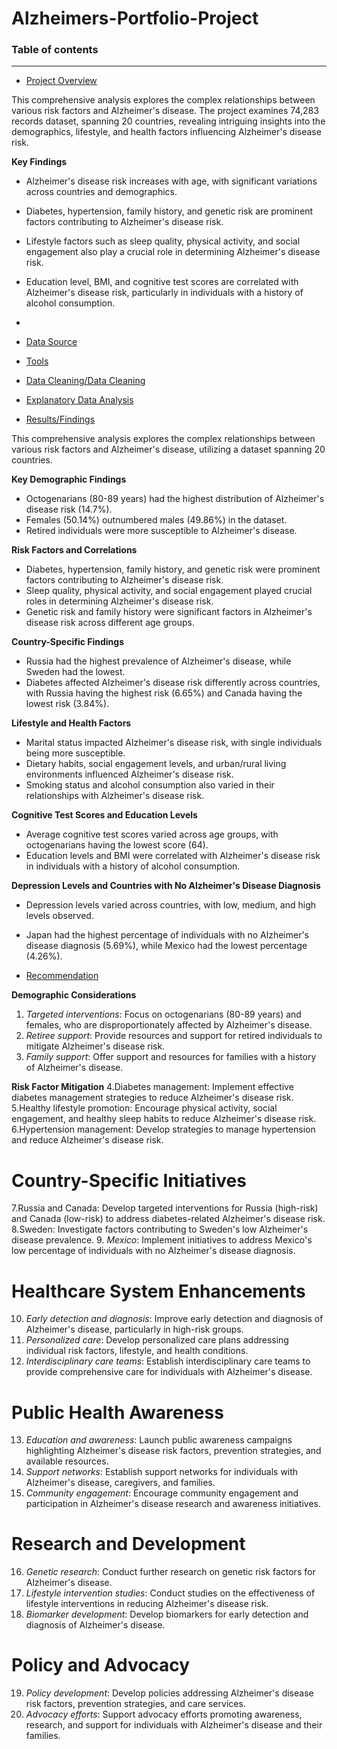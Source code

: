 # Alzheimers-Portfolio-Project


### Table of contents

-----------------------


- [Project Overview](#Project_Overview)

This comprehensive analysis explores the complex relationships between various risk factors and Alzheimer's disease. The project examines 74,283 records dataset, spanning 20 countries, revealing intriguing insights into the demographics, lifestyle, and health factors influencing Alzheimer's disease risk.

**Key Findings**
- Alzheimer's disease risk increases with age, with significant variations across countries and demographics.
- Diabetes, hypertension, family history, and genetic risk are prominent factors contributing to Alzheimer's disease risk.
- Lifestyle factors such as sleep quality, physical activity, and social engagement also play a crucial role in determining Alzheimer's disease risk.
- Education level, BMI, and cognitive test scores are correlated with Alzheimer's disease risk, particularly in individuals with a history of alcohol consumption.
- 


- [Data Source](#Data_Source)

  
- [Tools](#Tools)

  
- [Data Cleaning/Data Cleaning](#Data_Cleaning/Data_Cleaning)

  
- [Explanatory Data Analysis](#Explanatory_Data_Analysis)


- [Results/Findings](#Results/Findings)

This comprehensive analysis explores the complex relationships between various risk factors and Alzheimer's disease, utilizing a dataset spanning 20 countries.

**Key Demographic Findings**
- Octogenarians (80-89 years) had the highest distribution of Alzheimer's disease risk (14.7%).
- Females (50.14%) outnumbered males (49.86%) in the dataset.
- Retired individuals were more susceptible to Alzheimer's disease.

**Risk Factors and Correlations**
- Diabetes, hypertension, family history, and genetic risk were prominent factors contributing to Alzheimer's disease risk.
- Sleep quality, physical activity, and social engagement played crucial roles in determining Alzheimer's disease risk.
- Genetic risk and family history were significant factors in Alzheimer's disease risk across different age groups.

**Country-Specific Findings**
- Russia had the highest prevalence of Alzheimer's disease, while Sweden had the lowest.
- Diabetes affected Alzheimer's disease risk differently across countries, with Russia having the highest risk (6.65%) and Canada having the lowest risk (3.84%).

**Lifestyle and Health Factors**
- Marital status impacted Alzheimer's disease risk, with single individuals being more susceptible.
- Dietary habits, social engagement levels, and urban/rural living environments influenced Alzheimer's disease risk.
- Smoking status and alcohol consumption also varied in their relationships with Alzheimer's disease risk.

**Cognitive Test Scores and Education Levels**
- Average cognitive test scores varied across age groups, with octogenarians having the lowest score (64).
- Education levels and BMI were correlated with Alzheimer's disease risk in individuals with a history of alcohol consumption.

**Depression Levels and Countries with No Alzheimer's Disease Diagnosis**
- Depression levels varied across countries, with low, medium, and high levels observed.
- Japan had the highest percentage of individuals with no Alzheimer's disease diagnosis (5.69%), while Mexico had the lowest percentage (4.26%).

  
- [Recommendation](#Recommendation)

**Demographic Considerations**
1. _Targeted interventions_: Focus on octogenarians (80-89 years) and females, who are disproportionately affected by Alzheimer's disease.
2. _Retiree support_: Provide resources and support for retired individuals to mitigate Alzheimer's disease risk.
3. _Family support_: Offer support and resources for families with a history of Alzheimer's disease.

 **Risk Factor Mitigation**
4.Diabetes management: Implement effective diabetes management strategies to reduce Alzheimer's disease risk.
5.Healthy lifestyle promotion: Encourage physical activity, social engagement, and healthy sleep habits to reduce Alzheimer's disease risk.
6.Hypertension management: Develop strategies to manage hypertension and reduce Alzheimer's disease risk.

# Country-Specific Initiatives
7.Russia and Canada: Develop targeted interventions for Russia (high-risk) and Canada (low-risk) to address diabetes-related Alzheimer's disease risk.
8.Sweden: Investigate factors contributing to Sweden's low Alzheimer's disease prevalence.
9. _Mexico_: Implement initiatives to address Mexico's low percentage of individuals with no Alzheimer's disease diagnosis.

# Healthcare System Enhancements
10. _Early detection and diagnosis_: Improve early detection and diagnosis of Alzheimer's disease, particularly in high-risk groups.
11. _Personalized care_: Develop personalized care plans addressing individual risk factors, lifestyle, and health conditions.
12. _Interdisciplinary care teams_: Establish interdisciplinary care teams to provide comprehensive care for individuals with Alzheimer's disease.

# Public Health Awareness
13. _Education and awareness_: Launch public awareness campaigns highlighting Alzheimer's disease risk factors, prevention strategies, and available resources.
14. _Support networks_: Establish support networks for individuals with Alzheimer's disease, caregivers, and families.
15. _Community engagement_: Encourage community engagement and participation in Alzheimer's disease research and awareness initiatives.

# Research and Development
16. _Genetic research_: Conduct further research on genetic risk factors for Alzheimer's disease.
17. _Lifestyle intervention studies_: Conduct studies on the effectiveness of lifestyle interventions in reducing Alzheimer's disease risk.
18. _Biomarker development_: Develop biomarkers for early detection and diagnosis of Alzheimer's disease.

# Policy and Advocacy
19. _Policy development_: Develop policies addressing Alzheimer's disease risk factors, prevention strategies, and care services.
20. _Advocacy efforts_: Support advocacy efforts promoting awareness, research, and support for individuals with Alzheimer's disease and their families.
